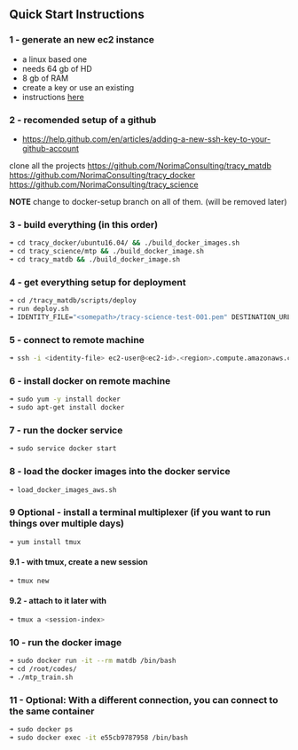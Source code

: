 ## Quick Start Instructions

### 1 - generate an new ec2 instance
- a linux based one
- needs 64 gb of HD
- 8 gb of RAM
- create a key or use an existing
- instructions [here](./aws_deploy.md)

### 2 - recomended setup of a github
- https://help.github.com/en/articles/adding-a-new-ssh-key-to-your-github-account

clone all the projects
https://github.com/NorimaConsulting/tracy_matdb
https://github.com/NorimaConsulting/tracy_docker
https://github.com/NorimaConsulting/tracy_science

**NOTE** change to docker-setup branch on all of them. (will be removed later)

### 3 - build everything (in this order)
```bash
➜ cd tracy_docker/ubuntu16.04/ && ./build_docker_images.sh
➜ cd tracy_science/mtp && ./build_docker_image.sh
➜ cd tracy_matdb && ./build_docker_image.sh
```

### 4 - get everything setup for deployment
```bash
➜ cd /tracy_matdb/scripts/deploy
➜ run deploy.sh
➜ IDENTITY_FILE="<somepath>/tracy-science-test-001.pem" DESTINATION_URL="ec2-user@<ec2-id>.<region>.compute.amazonaws.com" DESTINATION_PATH="~/" ./deploy_aws.sh
```

### 5 - connect to remote machine
```bash
➜ ssh -i <identity-file> ec2-user@<ec2-id>.<region>.compute.amazonaws.com
```

### 6 - install docker on remote machine
```bash
➜ sudo yum -y install docker
➜ sudo apt-get install docker
```

### 7 - run the docker service
```bash
➜ sudo service docker start
```

### 8 - load the docker images into the docker service
```bash
➜ load_docker_images_aws.sh
```

### 9 Optional - install a terminal multiplexer (if you want to run things over multiple days)
```bash
➜ yum install tmux
```

#### 9.1 - with tmux, create a new session
```bash
➜ tmux new
```

#### 9.2 - attach to it later with
```bash
➜ tmux a <session-index>
```

### 10 - run the docker image
```bash
➜ sudo docker run -it --rm matdb /bin/bash
➜ cd /root/codes/
➜ ./mtp_train.sh
```

### 11 - Optional: With a different connection, you can connect to the same container
```bash
➜ sudo docker ps
➜ sudo docker exec -it e55cb9787958 /bin/bash
```
